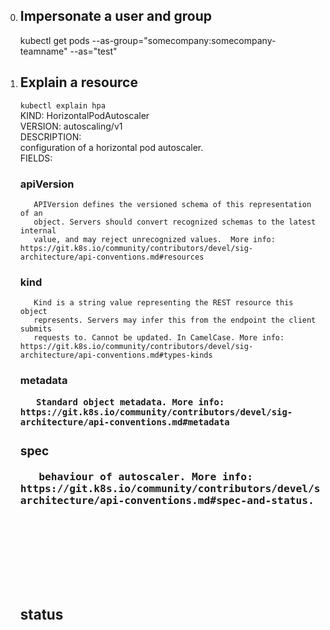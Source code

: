 
0. ## Impersonate a user and group  
     kubectl get pods --as-group="somecompany:somecompany-teamname" --as="test"  

1. ## Explain a resource  
     ` kubectl explain hpa  `  
     KIND:     HorizontalPodAutoscaler  
     VERSION:  autoscaling/v1  
     DESCRIPTION:  
          configuration of a horizontal pod autoscaler.  
     FIELDS:  
     ### apiVersion   <string>  
          APIVersion defines the versioned schema of this representation of an  
          object. Servers should convert recognized schemas to the latest internal  
          value, and may reject unrecognized values.  More info: https://git.k8s.io/community/contributors/devel/sig-architecture/api-conventions.md#resources  
     ### kind <string>  
          Kind is a string value representing the REST resource this object  
          represents. Servers may infer this from the endpoint the client submits  
          requests to. Cannot be updated. In CamelCase. More info: https://git.k8s.io/community/contributors/devel/sig-architecture/api-conventions.md#types-kinds  
     ### metadata     <Object>  
          Standard object metadata. More info: https://git.k8s.io/community/contributors/devel/sig-architecture/api-conventions.md#metadata  
     ### spec <Object>  
          behaviour of autoscaler. More info: https://git.k8s.io/community/contributors/devel/sig-architecture/api-conventions.md#spec-and-status.  
     ### status       <Object>  
          current information about the autoscaler.  
     
     `kubectl explain svc`  
     
2. ## Get nodes region and zone  
     ` kubectl get nodes --label-columns failure-domain.beta.kubernetes.io/region,failure-domain.beta.kubernetes.io/zone  `  
     NAME                                        STATUS   ROLES    AGE     VERSION               REGION      ZONE  
     ip-11-0-109-70.eu-west-1.compute.internal   Ready    <none>   5d21h   v1.16.15-eks-ad4801   eu-west-1   eu-west-1b  
     ip-11-0-148-55.eu-west-1.compute.internal   Ready    <none>   5d21h   v1.16.15-eks-ad4801   eu-west-1   eu-west-1a  
     ip-11-0-186-88.eu-west-1.compute.internal   Ready    <none>   5d21h   v1.16.15-eks-ad4801   eu-west-1   eu-west-1c  
3. ## Get All Labels  
     ` kubectl get nodes --show-labels `  
     NAME                                        STATUS   ROLES    AGE     VERSION               LABELS  
     ip-11-0-109-70.eu-west-1.compute.internal   Ready    <none>   5d21h   v1.16.15-eks-ad4801   alpha.eksctl.io/cluster-name=dev-cluster-1,alpha.eksctl.io/instance-id=i-04c61a8ef573ef91b,alpha.eksctl.io/nodegroup-name=dev-cluster-1001-stateless,beta.kubernetes.io/arch=amd64,beta.kubernetes.io/instance-type=m5.large,beta.kubernetes.io/os=linux,failure-domain.beta.kubernetes.io/region=eu-west-1,failure-domain.beta.kubernetes.io/zone=eu-west-1b,kubernetes.io/arch=amd64,kubernetes.io/hostname=ip-11-0-109-70.eu-west-1.compute.internal,kubernetes.io/os=linux,node-lifecycle=on-demand  
4. ## Get all nodes labelled Node-Class (and label it)  
     ` kubectl get nodes  `
     NAME                                        STATUS   ROLES    AGE     VERSION  
     ip-11-0-109-70.eu-west-1.compute.internal   Ready    <none>   5d21h   v1.16.15-eks-ad4801  
     ip-11-0-148-55.eu-west-1.compute.internal   Ready    <none>   5d21h   v1.16.15-eks-ad4801  
     ip-11-0-186-88.eu-west-1.compute.internal   Ready    <none>   5d21h   v1.16.15-eks-ad4801  
     
     ` kubectl label node ip-11-0-148-55.eu-west-1.compute.internal node-class=test`    
     node/ip-11-0-148-55.eu-west-1.compute.internal labeled  
     
     ` kubectl get nodes --label-columns node-class  `  
     NAME                                        STATUS   ROLES    AGE     VERSION               NODE-CLASS  
     ip-11-0-109-70.eu-west-1.compute.internal   Ready    <none>   5d21h   v1.16.15-eks-ad4801  
     ip-11-0-148-55.eu-west-1.compute.internal   Ready    <none>   5d21h   v1.16.15-eks-ad4801   test  
     ip-11-0-186-88.eu-west-1.compute.internal   Ready    <none>   5d21h   v1.16.15-eks-ad4801  
5. Get Arch, OS, Instance type and node type if kops (also works with EKS)  
     ` kubectl get nodes -o wide -L beta.kubernetes.io/arch -L beta.kubernetes.io/os -L beta.kubernetes.io/instance-type -L  kops.k8s.io/instancegroup  `
     ` kubectl get nodes -L beta.kubernetes.io/arch -L beta.kubernetes.io/os -L beta.kubernetes.io/instance-type -L  kops.k8s.io/instancegroup  `
     NAME                                        STATUS   ROLES    AGE     VERSION               INTERNAL-IP   EXTERNAL-IP   OS-IMAGE         KERNEL-VERSION                  CONTAINER-RUNTIME   ARCH    OS      INSTANCE-TYPE   INSTANCEGROUP  
     ip-11-0-109-70.eu-west-1.compute.internal   Ready    <none>   5d21h   v1.16.15-eks-ad4801   11.0.109.70   <none>        Amazon Linux 2   4.14.209-160.335.amzn2.x86_64   docker://19.3.6     amd64   linux   m5.large  
     ip-11-0-148-55.eu-west-1.compute.internal   Ready    <none>   5d21h   v1.16.15-eks-ad4801   11.0.148.55   <none>        Amazon Linux 2   4.14.209-160.335.amzn2.x86_64   docker://19.3.6     amd64   linux   m5.large  
     ip-11-0-186-88.eu-west-1.compute.internal   Ready    <none>   5d21h   v1.16.15-eks-ad4801   11.0.186.88   <none>        Amazon Linux 2   4.14.209-160.335.amzn2.x86_64   docker://19.3.6     amd64   linux   m5.large  
6. Get node version and name only  
     ` kubectl get nodes -o custom-columns=NAME:.metadata.name,VER:.status.nodeInfo.kubeletVersion  `
     NAME                                        VER  
     ip-11-0-109-70.eu-west-1.compute.internal   v1.16.15-eks-ad4801  
     ip-11-0-148-55.eu-west-1.compute.internal   v1.16.15-eks-ad4801  
     ip-11-0-186-88.eu-west-1.compute.internal   v1.16.15-eks-ad4801  
7. Get scheduleable nodes  
     ` kubectl get nodes --output 'jsonpath={range $.items[*]}{.metadata.name} {.spec.taints[*].effect}{"\n"}{end}' | awk '!/NoSchedule/{print $1}'  `
     ip-11-0-109-70.eu-west-1.compute.internal  
     ip-11-0-148-55.eu-west-1.compute.internal  
     ip-11-0-186-88.eu-west-1.compute.internal
8. Get all deployments nameonly
     ` kubectl get deployment -o=jsonpath='{.items[*].metadata.name}' `  
     cluster-autoscaler-aws-cluster-autoscaler nginx-ingress-controller nginx-ingress-default-backend sealed-secrets  
9. Get one deployment only (first one)  
     ` kubectl get deployment -o=jsonpath='{.items[0].metadata.name}'  
     cluster-autoscaler-aws-cluster-autoscaler  
10. Get all pods statuses only  
     ` kubectl get pods -o=jsonpath='{.items[*].status.phase}' --all-namespaces  `  
     Running Running Running Running Running Running Running Running Running Running Running Running Running Running Running Running Running Running Pending Running Running Running   Running Running Running Running Running Running Running Running Running Running Running Running Running Running Running Running Running Running Running Running Running Running   Running Running Running  
11. Get pods qos  
     ` kubectl get pods --all-namespaces -o custom-columns=NAME:.metadata.name,NAMESPACE:.metadata.namespace,QOS-CLASS:.status.qosClass  `  
     NAME                                                         NAMESPACE           QOS-CLASS  
     cluster-autoscaler-aws-cluster-autoscaler-76b79d696f-gfj2z   admin               BestEffort  
     nginx-ingress-controller-b594dbb8b-cl4gn                     admin               BestEffort  
     nginx-ingress-default-backend-674d599c48-7nfmj               admin               BestEffort  
     sealed-secrets-95c76d5d5-t786z                               admin               BestEffort  
     cloudwatch-agent-4jl4h                                       amazon-cloudwatch   Guaranteed  
     cloudwatch-agent-92rbq                                       amazon-cloudwatch   Guaranteed  
     cloudwatch-agent-m8bv6                                       amazon-cloudwatch   Guaranteed  
     fluentd-cloudwatch-5zs72                                     amazon-cloudwatch   Burstable  
     fluentd-cloudwatch-9zsdh                                     amazon-cloudwatch   Burstable  
     fluentd-cloudwatch-pq99b                                     amazon-cloudwatch   Burstable  
     argocd-application-controller-d99d77688-xbqv5                argocd              BestEffort  
     argocd-dex-server-6c865df778-k6rgt                           argocd              BestEffort  
     argocd-redis-8c568b5db-2rqzg                                 argocd              BestEffort  
     argocd-repo-server-675bddcbb8-vr46x                          argocd              BestEffort  
     argocd-server-55685944cb-jmbwz                               argocd              BestEffort  
     ghost-6dc5f59ccb-kt9cc                                       demo                Burstable  
     ghost-mariadb-0                                              demo                BestEffort  
     guestbook-ui-6796b99796-4v698                                demo                BestEffort  
     mongodb-c7754bcf9-hf6qw                                      demo                BestEffort  
     redis-master-0                                               demo                BestEffort  
     weave-scope-agent-weave-scope-25z84                          demo                BestEffort  
     weave-scope-agent-weave-scope-cwdmt                          demo                BestEffort  
     weave-scope-agent-weave-scope-vb7wr                          demo                BestEffort  
     weave-scope-cluster-agent-weave-scope-7c8b798d7b-m4hdb       demo                BestEffort  
     weave-scope-frontend-weave-scope-66cfd495b5-cvmck            demo                BestEffort  
     nginx-88f46754c-49gm6                                        example-app         Guaranteed  
     grafana-69db6fb4d-lz57k                                      gotk-system         BestEffort  
     helm-controller-7886cd4fdc-mdb8g                             gotk-system         Burstable  
     kustomize-controller-5c8b54b7b6-q6tn4                        gotk-system         Burstable  
     notification-controller-75cf575899-bh5q6                     gotk-system         Burstable  
     prometheus-854d98f4d6-lljcn                                  gotk-system         Burstable  
     source-controller-7db7bd4b5b-dzjcp                           gotk-system         Burstable  
     chao-5d59df7bdc-vbk2w                                        gremlin             BestEffort  
     gremlin-bgcdm                                                gremlin             BestEffort  
     gremlin-fwqct                                                gremlin             BestEffort  
     gremlin-mq2kh                                                gremlin             BestEffort  
     aws-node-2wtc2                                               kube-system         Burstable  
     aws-node-45965                                               kube-system         Burstable  
     aws-node-77dvh                                               kube-system         Burstable     
     coredns-6658f9f447-qn79n                                     kube-system         Burstable   
     coredns-6658f9f447-sd8rh                                     kube-system         Burstable  
     kube-proxy-7c274                                             kube-system         Burstable  
     kube-proxy-99s26                                             kube-system         Burstable  
     kube-proxy-zfmkp                                             kube-system         Burstable  
     event-exporter-7fd4455f6f-fwkv4                              monitoring          BestEffort  
     metrics-server-6b6bbf4668-77ftc                              monitoring          BestEffort  
12. Get images running  
     ` kubectl get pods --all-namespaces -o jsonpath="{..image}" | tr -s '[[:space:]]' '\n' | sort | uniq -c `
     6 602401143452.dkr.ecr.eu-west-1.amazonaws.com/amazon-k8s-cni:v1.6.1
     4 602401143452.dkr.ecr.eu-west-1.amazonaws.com/eks/coredns:v1.6.6
     6 602401143452.dkr.ecr.eu-west-1.amazonaws.com/eks/kube-proxy:v1.15.11
     6 amazon/cloudwatch-agent:1.247345.36b249270
     8 argoproj/argocd:v1.6.1
     1 bitnami/ghost:3.1.1-debian-9-r0
     1 bitnami/mariadb:10.3.22-debian-10-r27
     1 bitnami/redis:5.0.7
     6 busybox
     6 busybox:latest
     1 docker.io/bitnami/ghost:3.1.1-debian-9-r0
     1 docker.io/bitnami/mariadb:10.3.22-debian-10-r27
     2 docker.io/bitnami/mongodb:4.0.13
     1 docker.io/bitnami/redis:5.0.7
     6 fluent/fluentd-kubernetes-daemonset:v1.7.3-debian-cloudwatch-1.0
     2 gcr.io/heptio-images/ks-guestbook-demo:0.2
     2 ghcr.io/fluxcd/helm-controller:v0.1.3
     2 ghcr.io/fluxcd/kustomize-controller:v0.1.2
     2 ghcr.io/fluxcd/notification-controller:v0.1.2
     2 ghcr.io/fluxcd/source-controller:v0.1.1
     2 grafana/grafana:7.2.1
     2 gremlin/chao:latest
     6 gremlin/gremlin:latest
     2 k8s.gcr.io/cluster-autoscaler:v1.17.1
     2 k8s.gcr.io/defaultbackend-amd64:1.5
     2 k8s.gcr.io/metrics-server-amd64:v0.3.6
     1 nginx
     1 nginx:latest
     2 okteto/bin:1.1.20
     2 okteto/hello-world:node-dev
     2 opsgenie/kubernetes-event-exporter:0.7
     2 prom/prometheus:v2.21.0
     2 quay.io/bitnami/sealed-secrets-controller:v0.9.6
     2 quay.io/dexidp/dex:v2.22.0
     2 quay.io/kubernetes-ingress-controller/nginx-ingress-controller:0.32.0
     2 redis:5.0.3
     10 weaveworks/scope:1.12.0
13. Where is my pod running  
     `kubectl get pods -n sock-shop -l name=carts -o wide`  
14. Check node/pod usage memory and cpu  
     `kubectl top nodes`  
     `kubectl top pods`  
15. Check health of etcd  
     `kubectl get --raw=/healthz/etcd`  
16. Check status of node autoscaler  
     `kubectl describe configmap cluster-autoscaler-status -n kube-system`  
17. Get where pods are running from nodenames  
     ` kubectl get pod -o=custom-columns=NAME:.metadata.name,STATUS:.status.phase,NODE:.spec.nodeName --all-namespaces  `
     NAME                                                         STATUS    NODE  
     cluster-autoscaler-aws-cluster-autoscaler-76b79d696f-gfj2z   Running   ip-11-0-148-55.eu-west-1.compute.internal  
     nginx-ingress-controller-b594dbb8b-cl4gn                     Running   ip-11-0-148-55.eu-west-1.compute.internal  
     nginx-ingress-default-backend-674d599c48-7nfmj               Running   ip-11-0-109-70.eu-west-1.compute.internal  
     sealed-secrets-95c76d5d5-t786z                               Running   ip-11-0-148-55.eu-west-1.compute.internal  
     Example sorting pods by nodeName:  
     `kubectl get pods -o wide --sort-by="{.spec.nodeName}"  `
     Example of getting pods on nodes using label filter:  
     `for n in $(kubectl get nodes -l your_label_key=your_label_value --no-headers | cut -d " " -f1); do   
          kubectl get pods --all-namespaces  --no-headers --field-selector spec.nodeName=${n}   
     done  `
     or by number of restarts  
     `kubectl get pods --sort-by="{.status.containerStatuses[:1].restartCount}"  `
     Example filtering by nodeName using — template flag:  
     ` kubectl get nodes  `
     NAME                         STATUS                     AGE  
     ip-254-0-90-30.ec2.internal   Ready                      2d  
     ip-254-0-90-35.ec2.internal   Ready                      2d  
     ip-254-0-90-50.ec2.internal   Ready,SchedulingDisabled   2d  
     ip-254-0-91-60.ec2.internal   Ready                      2d  
     ip-254-0-91-65.ec2.internal   Ready                      2d  
     ` kubectl get pods --template '{{range .items}}{{if eq .spec.nodeName "ip-254-0-90-30.ec2.internal"}}{{.metadata.name}}{{"\n"}}{{end}}}{{end}}'  `
     filebeat-000  
     app-0000  
     node-exporter-0000  
     prometheus-000  
       
18. Check pods which are not Runnning  
     `kubectl get pods --field-selector=status.phase!=Running --all-namespaces  `
19. Sort Nodes by Role, Age and kubelet version  
     `kubectl get nodes --sort-by={.metadata.labels."kubernetes\.io\/role"}  `
     `kubectl get node --sort-by={.status.nodeInfo.kubeletVersion}  `
     `watch kubectl get node --sort-by={.status.nodeInfo.kubeletVersion}     `
     `watch "kubectl get nodes --sort-by={.metadata.labels.\"kubernetes\.io\/role\"}"  `
     `kubectl get nodes --sort-by=".status.conditions[?(@.reason == 'KubeletReady' )].lastTransitionTime"  `
20. Query apiservers  
     `kubectl get --raw=/apis  `
     `kubectl get --raw=/logs/kube-apiserver.log  `
21. Setup a deployment with limits and requests  
     `kubectl run ken-test --image=kenichishibata/docker-curl -i --tty --limits='cpu=50m,memory=128Mi' --requests='cpu=50m,memory=128Mi'  `
     `kubectl delete deployment policy-blue   `
22. Get events for an individual resource  
     `kubectl get event --field-selector=involvedObject.name =foo -w  `
23. Get apiresources  
     Check for an api resources available, this should show your crd api endpoints as well  
     `kubectl api-resources  `
     `kubectl api-versions  `
     Check apiservices added (registered)  
     `kubectl get apiservices.apiregistration.k8s.io  `
     `kubectl get apiservices.apiregistration.k8s.io v1beta1.metrics.k8s.io -o yaml  `
     Check hpa (maybe because you have custom metrics enabled in prometheus)?  
     `kubectl get hpa  `
     `kubectl get hpa --all-namespaces kubectl get --raw /apis/metrics.k8s.io  `
     Bonus: Stop using '— all-namespaces'  
     `kubectl get pods -A  `
     `kubectl get pods --all-namespaces  `
